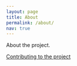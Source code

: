 ```yaml
---
layout: page
title: About
permalink: /about/
nav: true
---
```


About the project.

[Contributing to the project](/Contributing)
